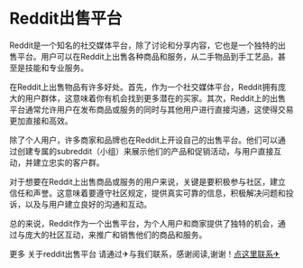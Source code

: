 # Reddit出售平台

Reddit是一个知名的社交媒体平台，除了讨论和分享内容，它也是一个独特的出售平台。用户可以在Reddit上出售各种商品和服务，从二手物品到手工艺品，甚至是技能和专业服务。

在Reddit上出售物品有许多好处。首先，作为一个社交媒体平台，Reddit拥有庞大的用户群体，这意味着你有机会找到更多潜在的买家。其次，Reddit上的出售平台通常允许用户在发布商品或服务的同时与其他用户进行直接沟通，这使得交易更加直接和高效。

除了个人用户，许多商家和品牌也在Reddit上开设自己的出售平台。他们可以通过创建专属的subreddit（小组）来展示他们的产品和促销活动，与用户直接互动，并建立忠实的客户群。

对于想要在Reddit上出售商品或服务的用户来说，关键是要积极参与社区，建立信任和声誉。这意味着要遵守社区规定，提供真实可靠的信息，积极解决问题和投诉，以及与用户建立良好的沟通和互动。

总的来说，Reddit作为一个出售平台，为个人用户和商家提供了独特的机会，通过与庞大的社区互动，来推广和销售他们的商品和服务。

更多 关于reddit出售平台 请通过✈与我们联系，感谢阅读,谢谢！[点这里联系✈](https://d.k02.cc)